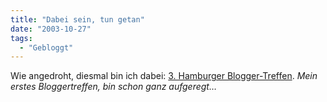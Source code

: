 ```yaml
---
title: "Dabei sein, tun getan"
date: "2003-10-27"
tags:
  - "Gebloggt"
---
```


Wie angedroht, diesmal bin ich dabei: [3\. Hamburger Blogger-Treffen](http://lumma.de/mt/archives/000669.html#000669 "Noch'n Blogg.: 3. Hamburger Blogger-Treffen"). _Mein erstes Bloggertreffen, bin schon ganz aufgeregt…_
